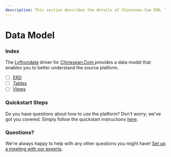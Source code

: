 ```yaml
---
description: This section describes the details of Chinesean.Com ERD, Tables, and Views.
---
```


# Data Model

### Index

The  [Lyftrondata](https://www.lyftrondata.com/) driver for [Chinesean.Com](https://www.lyftrondata.com/integration/chinesean.com/)[ ](https://www.lyftrondata.com/integration/chinesean.com/)provides a data model that enables you to better understand the source platform.

* [ ] [ERD](../../../marketing-analytics/chinesean.com/data-model/erd.md)
* [ ] [Tables](../../../marketing-analytics/chinesean.com/data-model/tables.md)
* [ ] [Views](../../../marketing-analytics/chinesean.com/data-model/views.md)

### Quickstart Steps

Do you have questions about how to use the platform? Don't worry; we've got you covered. Simply follow the quickstart instructions [here](../../../../quickstart-steps.md).

### Questions? <a href="#questions" id="questions"></a>

We're always happy to help with any other questions you might have! [Set up a meeting with our experts](https://www.lyftrondata.com/book-a-meeting/).

